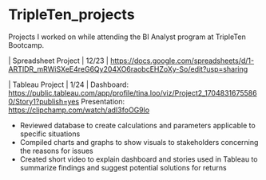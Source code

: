 # TripleTen_projects
Projects I worked on while attending the BI Analyst program at TripleTen Bootcamp.

| Spreadsheet Project | 12/23 |
https://docs.google.com/spreadsheets/d/1-ARTIDR_mRWiSXeE4reG6Qy204XO6raobcEHZoXy-So/edit?usp=sharing  

| Tableau Project | 1/24 |
Dashboard: https://public.tableau.com/app/profile/tina.loo/viz/Project2_17048316755860/Story1?publish=yes 
Presentation: https://clipchamp.com/watch/adI3foOG9lo 
- Reviewed database to create calculations and parameters applicable to specific situations 
- Compiled charts and graphs to show visuals to stakeholders concerning the reasons for issues
- Created short video to explain dashboard and stories used in Tableau to summarize findings and suggest potential solutions for returns
